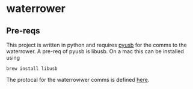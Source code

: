 # waterrower

## Pre-reqs
This project is written in python and requires [pyusb](https://github.com/pyusb/pyusb) for the comms to the waterrower. 
A pre-req of pyusb is libusb.  On a mac this can be installed using

    brew install libusb

The protocal for the waterrowwer comms is defined [here](docs/WaterRowerS4S5USBProtocol.pdf).

     